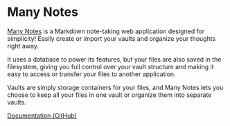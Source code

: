 # Many Notes

[Many Notes](https://github.com/brufdev/many-notes) is a Markdown
note-taking web application designed for simplicity! Easily create or
import your vaults and organize your thoughts right away.

It uses a database to power its features, but your files are also saved
in the filesystem, giving you full control over your vault structure and
making it easy to access or transfer your files to another application.

Vaults are simply storage containers for your files, and Many Notes lets
you choose to keep all your files in one vault or organize them into
separate vaults.

[Documentation (GitHub)](https://github.com/brufdev/many-notes)
